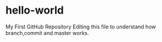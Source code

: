 # hello-world
My First GitHub Repository
Editing this file to understand how branch,commit and master works.

